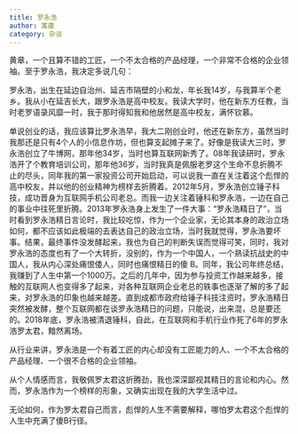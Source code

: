 ```yaml
---
title: 罗永浩
author: 寓庸
category: 杂谈
---
```

黄章，一个且算不错的工匠，一个不太合格的产品经理，一个非常不合格的企业领袖。至于罗永浩，我决定多说几句：

罗永浩，出生在延边自治州、延吉市隔壁的小和龙，年长我14岁，与我算半个老乡。我从小在延吉长大，跟罗永浩是高中校友。我读大学时，他在新东方任教，当时老罗语录风靡一时，我于那时得知我和他居然是高中校友，满怀钦慕。

单说创业的话，我应该算比罗永浩早，我大二刚创业时，他还在新东方，虽然当时我那还是只有4个人的小信息作坊，但也算支起摊子来了。好像是我读大三时，罗永浩创立了牛博网，那年他34岁，当时也算互联网新秀了。08年我读研时，罗永浩开了个教育培训公司，那年他36岁，当时我真是佩服老罗这个生命不息折腾不止的尽头，同年我的第一家投资公司开始启动，可以说我一直在关注着这个彪悍的高中校友，并以他的创业精神为榜样去折腾着。2012年5月，罗永浩创立锤子科技，成功晋身为互联网手机公司老总。而我一边关注着锤科和罗永浩，一边在自己的事业中往死里折腾。2013年罗永浩身上发生了一件大事：“罗永浩精日了”，当时看到罗永浩精日言论时，我比较吃惊，作为一个企业家，无论其本身的政治立场如何，都不应该如此极端的去表达自己的政治立场，当时我就觉得，罗永浩要坏事。结果，最终事件没发酵起来，我也为自己的判断失误而觉得可笑，同时，我对罗永浩的态度也有了一个大转折，没别的，作为一个中国人，一个熟读抗战史的中国人，我从内心深处痛恨倭人，同时也痛恨精日的傻 B。同年，我公司年终总结，我赚到了人生中第一个1000万。之后的几年中，因为参与投资工作越来越多，接触的互联网人也变得多了起来，对各种互联网企业老总的轶事也逐渐了解的多了起来，对罗永浩的印象也越来越差。直到成都市政府给锤子科技注资时，罗永浩精日突然被发酵，整个互联网都在谈罗永浩精日的问题，只能说，出来混，总是要还的。2018年底，罗永浩被清退锤科，自此，在互联网和手机行业作死了6年的罗永浩罗太君，黯然离场。  

从行业来讲，罗永浩是一个有着工匠的内心却没有工匠能力的人、一个不太合格的产品经理、一个很不合格的企业领袖。
  
从个人情感而言，我敬佩罗太君这折腾劲，我也深深鄙视其精日的言论和内心。然而，罗永浩作为一个榜样的形象，又确实出现在我的大学生活中过。
  
无论如何，作为罗太君自己而言，彪悍的人生不需要解释，哪怕罗太君这个彪悍的人生中充满了傻B行径。